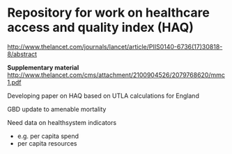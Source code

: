# Repository for work on healthcare access and quality index (HAQ)
http://www.thelancet.com/journals/lancet/article/PIIS0140-6736(17)30818-8/abstract


**Supplementary material**
http://www.thelancet.com/cms/attachment/2100904526/2079768620/mmc1.pdf

Developing paper on HAQ based on UTLA calculations for England

GBD update to amenable mortality

Need data on healthsystem indicators
  * e.g. per capita spend
  * per capita resources
  
  
